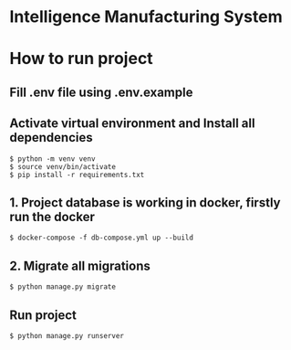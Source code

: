# Intelligence Manufacturing System

# How to run project

## Fill .env file using .env.example

## Activate virtual environment and Install all dependencies

```shell
$ python -m venv venv
$ source venv/bin/activate
$ pip install -r requirements.txt
```

## 1. Project database is working in docker, firstly run the docker

```shell
$ docker-compose -f db-compose.yml up --build
```

## 2. Migrate all migrations

```shell
$ python manage.py migrate
```

## Run project

```shell
$ python manage.py runserver
```